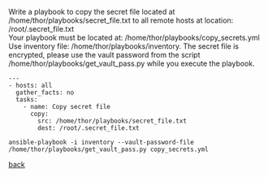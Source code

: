 Write a playbook to copy the secret file located at /home/thor/playbooks/secret_file.txt to all remote hosts at location: /root/.secret_file.txt  
Your playbook must be located at: /home/thor/playbooks/copy_secrets.yml  
Use inventory file: /home/thor/playbooks/inventory. The secret file is encrypted, please use the vault password from the script /home/thor/playbooks/get_vault_pass.py while you execute the playbook.  
```
---
- hosts: all
  gather_facts: no
  tasks: 
    - name: Copy secret file
      copy:
        src: /home/thor/playbooks/secret_file.txt
        dest: /root/.secret_file.txt
```

```
ansible-playbook -i inventory --vault-password-file /home/thor/playbooks/get_vault_pass.py copy_secrets.yml
```

[back](https://github.com/MederD/ansible_certification_prep)  

